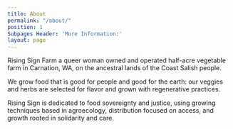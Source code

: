 ```yaml
---
title: About
permalink: "/about/"
position: 1
Subpages Header: 'More Information:'
layout: page
---
```


Rising Sign Farm a queer woman owned and operated half-acre vegetable farm in Carnation, WA, on the ancestral lands of the Coast Salish people. 

We grow food that is good for people and good for the earth: our veggies and herbs are selected for flavor and grown with regenerative practices. 

Rising Sign is dedicated to food sovereignty and justice, using growing techniques based in agroecology, distribution focused on access, and growth rooted in solidarity and care.